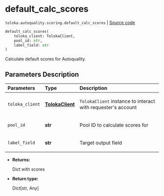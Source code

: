 # default_calc_scores
`toloka.autoquality.scoring.default_calc_scores` | [Source code](https://github.com/Toloka/toloka-kit/blob/v1.2.3/src/autoquality/scoring.py#L18)

```python
default_calc_scores(
    toloka_client: TolokaClient,
    pool_id: str,
    label_field: str
)
```

Calculate default scores for Autoquality.

## Parameters Description

| Parameters | Type | Description |
| :----------| :----| :-----------|
`toloka_client`|**[TolokaClient](toloka.client.TolokaClient.md)**|<p>`TolokaClient` instance to interact with requester&#x27;s account</p>
`pool_id`|**str**|<p>Pool ID to calculate scores for</p>
`label_field`|**str**|<p>Target output field</p>

* **Returns:**

  Dict with scores

* **Return type:**

  Dict\[str, Any\]
